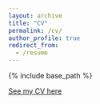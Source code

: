```yaml
---
layout: archive
title: "CV"
permalink: /cv/
author_profile: true
redirect_from:
  - /resume
---
```


{% include base_path %}

[See my CV here](http://marespadafor.github.io/files/Espadafor_CV.pdf) 
